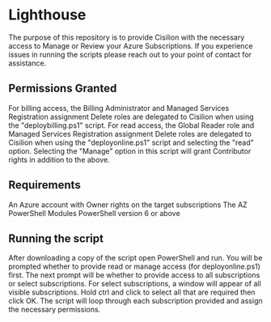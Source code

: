 # Lighthouse

The purpose of this repository is to provide Cisilion with the necessary access to Manage or Review your Azure Subscriptions. If you experience issues in running the scripts please reach out to your point of contact for assistance.

## Permissions Granted

For billing access, the Billing Administrator and Managed Services Registration assignment Delete roles are delegated to Cisilion when using the "deploybilling.ps1" script.
For read access, the Global Reader role and Managed Services Registration assignment Delete roles are delegated to Cisilion when using the "deployonline.ps1" script and selecting the "read" option.
Selecting the "Manage" option in this script will grant Contributor rights in addition to the above.

## Requirements

An Azure account with Owner rights on the target subscriptions
The AZ PowerShell Modules
PowerShell version 6 or above

## Running the script

After downloading a copy of the script open PowerShell and run. 
You will be prompted whether to provide read or manage access (for deployonline.ps1) first. The next prompt will be whether to provide access to all subscriptions or select subscriptions. For select subscriptions, a window will appear of all visible subscriptions. Hold ctrl and click to select all that are required then click OK. The script will loop through each subscription provided and assign the necessary permissions.
